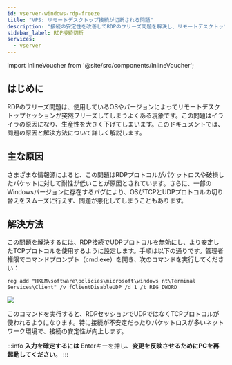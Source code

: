 ```yaml
---
id: vserver-windows-rdp-freeze
title: "VPS: リモートデスクトップ接続が切断される問題"
description: "接続の安定性を改善してRDPのフリーズ問題を解決し、リモートデスクトップの生産性を向上させる方法 → 今すぐチェック"
sidebar_label: RDP接続切断
services:
  - vserver
---
```


import InlineVoucher from '@site/src/components/InlineVoucher';

## はじめに

RDPのフリーズ問題は、使用しているOSやバージョンによってリモートデスクトップセッションが突然フリーズしてしまうよくある現象です。この問題はイライラの原因になり、生産性を大きく下げてしまいます。このドキュメントでは、問題の原因と解決方法について詳しく解説します。

<InlineVoucher />

## 主な原因

さまざまな情報源によると、この問題はRDPプロトコルがパケットロスや破損したパケットに対して耐性が低いことが原因とされています。さらに、一部のWindowsバージョンに存在するバグにより、OSがTCPとUDPプロトコルの切り替えをスムーズに行えず、問題が悪化してしまうこともあります。

## 解決方法

この問題を解決するには、RDP接続でUDPプロトコルを無効にし、より安定したTCPプロトコルを使用するように設定します。手順は以下の通りです。管理者権限でコマンドプロンプト（cmd.exe）を開き、次のコマンドを実行してください：

```
reg add "HKLM\software\policies\microsoft\windows nt\Terminal Services\Client" /v fClientDisableUDP /d 1 /t REG_DWORD
```

![](https://screensaver01.zap-hosting.com/index.php/s/6E6AzroG88ETj2X/preview)

このコマンドを実行すると、RDPセッションでUDPではなくTCPプロトコルが使われるようになります。特に接続が不安定だったりパケットロスが多いネットワーク環境で、接続の安定性が向上します。

:::info 
**入力を確定するには** Enterキーを押し、**変更を反映させるためにPCを再起動してください**。
:::

<InlineVoucher />